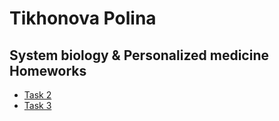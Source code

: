 # Tikhonova Polina
## System biology & Personalized medicine Homeworks

* [Task 2](task_2)
* [Task 3](task_3)
